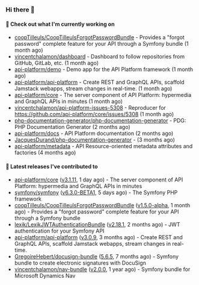### Hi there 👋

#### 👷 Check out what I'm currently working on

- [coopTilleuls/CoopTilleulsForgotPasswordBundle](https://github.com/coopTilleuls/CoopTilleulsForgotPasswordBundle) - Provides a &#34;forgot password&#34; complete feature for your API through a Symfony bundle (1 month ago)
- [vincentchalamon/dashboard](https://github.com/vincentchalamon/dashboard) - Dashboard to follow repositories from GitHub, GitLab, etc. (1 month ago)
- [api-platform/demo](https://github.com/api-platform/demo) - Demo app for the API Platform framework (1 month ago)
- [api-platform/api-platform](https://github.com/api-platform/api-platform) - Create REST and GraphQL APIs, scaffold Jamstack webapps, stream changes in real-time. (1 month ago)
- [api-platform/core](https://github.com/api-platform/core) - The server component of API Platform: hypermedia and GraphQL APIs in minutes (1 month ago)
- [vincentchalamon/api-platform-issues-5308](https://github.com/vincentchalamon/api-platform-issues-5308) - Reproducer for https://github.com/api-platform/core/issues/5308 (1 month ago)
- [php-documentation-generator/php-documentation-generator](https://github.com/php-documentation-generator/php-documentation-generator) - PDG: PHP Documentation Generator (2 months ago)
- [api-platform/docs](https://github.com/api-platform/docs) - API Platform documentation (2 months ago)
- [JacquesDurand/php-documentation-generator](https://github.com/JacquesDurand/php-documentation-generator) -  (3 months ago)
- [api-platform/metadata](https://github.com/api-platform/metadata) - API Resource-oriented metadata attributes and factories (4 months ago)

#### 🔭 Latest releases I've contributed to

- [api-platform/core](https://github.com/api-platform/core) ([v3.1.11](https://github.com/api-platform/core/releases/tag/v3.1.11), 1 day ago) - The server component of API Platform: hypermedia and GraphQL APIs in minutes
- [symfony/symfony](https://github.com/symfony/symfony) ([v6.3.0-BETA1](https://github.com/symfony/symfony/releases/tag/v6.3.0-BETA1), 5 days ago) - The Symfony PHP framework
- [coopTilleuls/CoopTilleulsForgotPasswordBundle](https://github.com/coopTilleuls/CoopTilleulsForgotPasswordBundle) ([v1.5.0-alpha](https://github.com/coopTilleuls/CoopTilleulsForgotPasswordBundle/releases/tag/v1.5.0-alpha), 1 month ago) - Provides a &#34;forgot password&#34; complete feature for your API through a Symfony bundle
- [lexik/LexikJWTAuthenticationBundle](https://github.com/lexik/LexikJWTAuthenticationBundle) ([v2.18.1](https://github.com/lexik/LexikJWTAuthenticationBundle/releases/tag/v2.18.1), 2 months ago) - JWT authentication for your Symfony API
- [api-platform/api-platform](https://github.com/api-platform/api-platform) ([v3.0.9](https://github.com/api-platform/api-platform/releases/tag/v3.0.9), 3 months ago) - Create REST and GraphQL APIs, scaffold Jamstack webapps, stream changes in real-time.
- [GregoireHebert/docusign-bundle](https://github.com/GregoireHebert/docusign-bundle) ([5.6.5](https://github.com/GregoireHebert/docusign-bundle/releases/tag/5.6.5), 7 months ago) - Symfony bundle to create electronic signatures with DocuSign
- [vincentchalamon/nav-bundle](https://github.com/vincentchalamon/nav-bundle) ([v2.0.0](https://github.com/vincentchalamon/nav-bundle/releases/tag/v2.0.0), 1 year ago) - Symfony bundle for Microsoft Dynamics Nav

